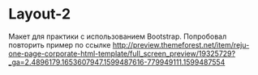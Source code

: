 # Layout-2
Макет для практики с использованием Bootstrap. Попробовал повторить пример по ссылке http://preview.themeforest.net/item/reju-one-page-corporate-html-template/full_screen_preview/19325729?_ga=2.4896179.1653607947.1599487616-779949111.1599487554
